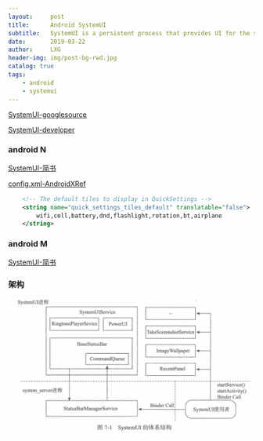 ```yaml
---
layout:     post
title:      Android SystemUI
subtitle:   SystemUI is a persistent process that provides UI for the system but outside of the system_server process.
date:       2019-03-22
author:     LXG
header-img: img/post-bg-rwd.jpg
catalog: true
tags:
    - android
    - systemui
---
```


[SystemUI-googlesource](https://android.googlesource.com/platform/frameworks/base/+/master/packages/SystemUI/README.md)

[SystemUI-developer](https://developer.android.com/training/system-ui)

### android N

[SystemUI-简书](https://www.jianshu.com/p/13409f91646e)

[config.xml-AndroidXRef](http://androidxref.com/7.1.2_r36/xref/frameworks/base/packages/SystemUI/res/values/config.xml)

```xml
    <!-- The default tiles to display in QuickSettings -->
    <string name="quick_settings_tiles_default" translatable="false">
        wifi,cell,battery,dnd,flashlight,rotation,bt,airplane
    </string>
```

### android M

[SystemUI-简书](https://www.jianshu.com/p/0ab1279465fa)


### 架构

![systemui](/images/systemui.png)



